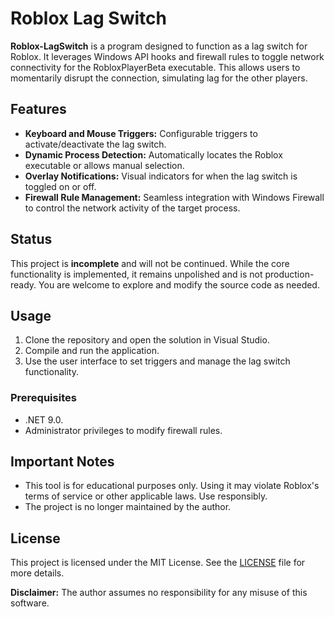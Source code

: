 # Roblox Lag Switch

**Roblox-LagSwitch** is a program designed to function as a lag switch for Roblox. It leverages Windows API hooks and firewall rules to toggle network connectivity for the RobloxPlayerBeta executable. This allows users to momentarily disrupt the connection, simulating lag for the other players.

## Features
- **Keyboard and Mouse Triggers:** Configurable triggers to activate/deactivate the lag switch.
- **Dynamic Process Detection:** Automatically locates the Roblox executable or allows manual selection.
- **Overlay Notifications:** Visual indicators for when the lag switch is toggled on or off.
- **Firewall Rule Management:** Seamless integration with Windows Firewall to control the network activity of the target process.

## Status
This project is **incomplete** and will not be continued. While the core functionality is implemented, it remains unpolished and is not production-ready. You are welcome to explore and modify the source code as needed.

## Usage
1. Clone the repository and open the solution in Visual Studio.
2. Compile and run the application.
3. Use the user interface to set triggers and manage the lag switch functionality.

### Prerequisites
- .NET 9.0.  
- Administrator privileges to modify firewall rules.

## Important Notes
- This tool is for educational purposes only. Using it may violate Roblox's terms of service or other applicable laws. Use responsibly.
- The project is no longer maintained by the author.

## License
This project is licensed under the MIT License. See the [LICENSE](LICENSE) file for more details.

**Disclaimer:** The author assumes no responsibility for any misuse of this software.
